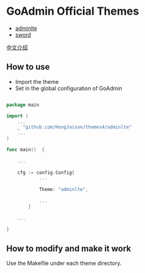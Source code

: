 # GoAdmin Official Themes

- [adminlte](https://github.com/HongJaison/themes4/tree/master/adminlte)
- [sword](https://github.com/HongJaison/themes4/tree/master/sword)

[中文介绍](./README_CN.md)

## How to use

- Import the theme
- Set in the global configuration of GoAdmin

```go

package main

import (
	...
	_ "github.com/HongJaison/themes4/adminlte"
	...
)

func main()  {
	
	...
	
	cfg := config.Config{
    		...
    		
    		Theme: "adminlte",
    		
    		...
    	}
	
	...
 
}

```

## How to modify and make it work

Use the Makefile under each theme directory.